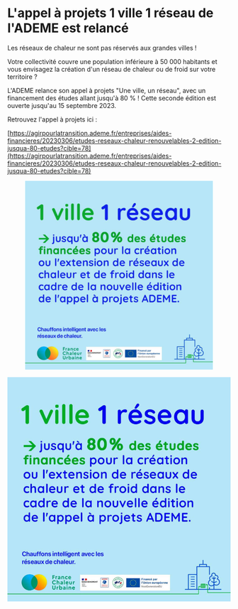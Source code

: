 # L'appel à projets 1 ville 1 réseau de l'ADEME est relancé

Les réseaux de chaleur ne sont pas réservés aux grandes villes !

Votre collectivité couvre une population inférieure à 50 000 habitants et vous envisagez la création d'un réseau de chaleur ou de froid sur votre territoire ?

L'ADEME relance son appel à projets "Une ville, un réseau", avec un financement des études allant jusqu'à 80 % ! Cette seconde édition est ouverte jusqu'au 15 septembre 2023.

Retrouvez l'appel à projets ici :&#x20;

[https://agirpourlatransition.ademe.fr/entreprises/aides-financieres/20230306/etudes-reseaux-chaleur-renouvelables-2-edition-jusqua-80-etudes?cible=78](https://agirpourlatransition.ademe.fr/entreprises/aides-financieres/20230306/etudes-reseaux-chaleur-renouvelables-2-edition-jusqua-80-etudes?cible=78)

<figure><img src=".gitbook/assets/PostMars.jpg" alt=""><figcaption></figcaption></figure>

![](.gitbook/assets/1ville.jpg)

